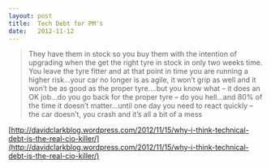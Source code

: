```yaml
---
layout: post
title:  Tech Debt for PM's
date:   2012-11-12
---
```


>They have them in stock so you buy them with the intention of upgrading when the get the right tyre in stock in only two weeks time.  You leave the tyre fitter and at that point in time you are running a higher risk…your car no longer is as agile, it won’t grip as well and it won’t be as good as the proper tyre….but you know what – it does an OK job…do you go back for the proper tyre – do you hell…and 80% of the time it doesn’t matter…until one day you need to react quickly – the car doesn’t, you crash and it’s all a bit of a mess

[http://davidclarkblog.wordpress.com/2012/11/15/why-i-think-technical-debt-is-the-real-cio-killer/](http://davidclarkblog.wordpress.com/2012/11/15/why-i-think-technical-debt-is-the-real-cio-killer/)